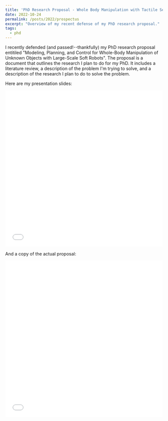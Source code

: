 ```yaml
---
title: 'PhD Research Proposal - Whole Body Manipulation with Tactile Sensing using Soft Robots'
date: 2022-10-24
permalink: /posts/2022/prospectus
excerpt: "Overview of my recent defense of my PhD research proposal."
tags:
  - phd
---
```


I recently defended (and passed!--thankfully) my PhD research proposal entitiled "Modeling, Planning, and Control for Whole-Body Manipulation of Unknown Objects with Large-Scale Soft Robots". The proposal is a document that outlines the research I plan to do for my PhD. It includes a literature review, a description of the problem I'm trying to solve, and a description of the research I plan to do to solve the problem. 

Here are my presentation slides:
<iframe src="/files/Prospectus-Defense-Slides.pdf" width="100%" height="500" frameborder="no" border="0" marginwidth="0" marginheight="0"></iframe>

And a copy of the actual proposal:
<iframe src="/files/prospectus.pdf" width="100%" height="500" frameborder="no" border="0" marginwidth="0" marginheight="0"></iframe>
